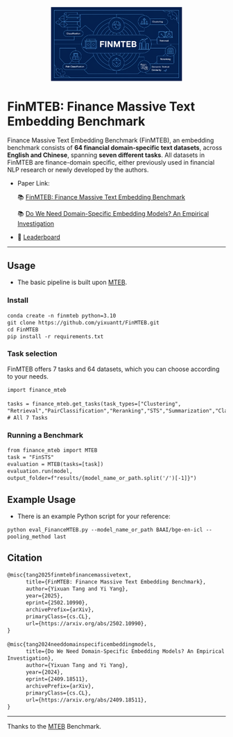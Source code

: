 <div align="center">
    <img src="source/main.png" alt="Logo" width="60%" />
</div>

# FinMTEB: Finance Massive Text Embedding Benchmark
Finance Massive Text Embedding Benchmark (FinMTEB), an embedding benchmark consists of **64 financial domain-specific text datasets**, across **English and Chinese**, spanning **seven different tasks**. All datasets in FinMTEB are finance-domain specific, either previously used in financial NLP research or newly developed by the authors.

* Paper Link:
  
  📚 [FinMTEB: Finance Massive Text Embedding Benchmark](https://arxiv.org/abs/2502.10990)
  
  📚 [Do We Need Domain-Specific Embedding Models? An Empirical Investigation](https://arxiv.org/pdf/2409.18511v1)
* 🤗 [Leaderboard](https://huggingface.co/spaces/FinanceMTEB/FinanceMTEB_Leaderboard)

---
## Usage 
* The basic pipeline is built upon [MTEB](https://github.com/embeddings-benchmark/mteb). 

### Install

```
conda create -n finmteb python=3.10
git clone https://github.com/yixuantt/FinMTEB.git
cd FinMTEB
pip install -r requirements.txt
```

### Task selection
FinMTEB offers 7 tasks and 64 datasets, which you can choose according to your needs.

```
import finance_mteb 

tasks = finance_mteb.get_tasks(task_types=["Clustering", "Retrieval","PairClassification","Reranking","STS","Summarization","Classification"]) # All 7 Tasks
```

### Running a Benchmark

```
from finance_mteb import MTEB
task = "FinSTS"
evaluation = MTEB(tasks=[task])
evaluation.run(model, output_folder=f"results/{model_name_or_path.split('/')[-1]}")
```

## Example Usage
* There is an example Python script for your reference:
```
python eval_FinanceMTEB.py --model_name_or_path BAAI/bge-en-icl --pooling_method last
```

## Citation
```
@misc{tang2025finmtebfinancemassivetext,
      title={FinMTEB: Finance Massive Text Embedding Benchmark}, 
      author={Yixuan Tang and Yi Yang},
      year={2025},
      eprint={2502.10990},
      archivePrefix={arXiv},
      primaryClass={cs.CL},
      url={https://arxiv.org/abs/2502.10990}, 
}

@misc{tang2024needdomainspecificembeddingmodels,
      title={Do We Need Domain-Specific Embedding Models? An Empirical Investigation}, 
      author={Yixuan Tang and Yi Yang},
      year={2024},
      eprint={2409.18511},
      archivePrefix={arXiv},
      primaryClass={cs.CL},
      url={https://arxiv.org/abs/2409.18511}, 
}
```
--------
Thanks to the [MTEB](https://github.com/embeddings-benchmark/mteb) Benchmark.
